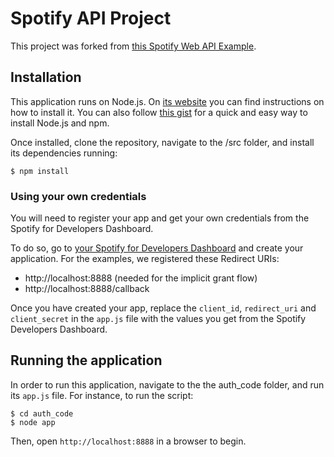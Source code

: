 # Spotify API Project

This project was forked from [this Spotify Web API Example](https://github.com/spotify/web-api-examples).

## Installation

This application runs on Node.js. On [its website](http://www.nodejs.org/download/) you can find instructions on how to install it. You can also follow [this gist](https://gist.github.com/isaacs/579814) for a quick and easy way to install Node.js and npm.

Once installed, clone the repository, navigate to the /src folder, and install its dependencies running:

    $ npm install

### Using your own credentials
You will need to register your app and get your own credentials from the Spotify for Developers Dashboard.

To do so, go to [your Spotify for Developers Dashboard](https://beta.developer.spotify.com/dashboard) and create your application. For the examples, we registered these Redirect URIs:

* http://localhost:8888 (needed for the implicit grant flow)
* http://localhost:8888/callback

Once you have created your app, replace the `client_id`, `redirect_uri` and `client_secret` in the `app.js` file with the values you get from the Spotify Developers Dashboard.

## Running the application
In order to run this application, navigate to the the auth_code folder, and run its `app.js` file. For instance, to run the script:

    $ cd auth_code
    $ node app

Then, open `http://localhost:8888` in a browser to begin.
